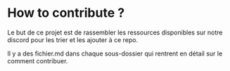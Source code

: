 # How to contribute ?  
  
Le but de ce projet est de rassembler les ressources disponibles sur notre discord pour les trier et les ajouter à ce repo.  
  
Il y a des fichier.md dans chaque sous-dossier qui rentrent en détail sur le comment contribuer.  
